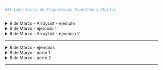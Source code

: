 ```yaml
---
### Laboratorio de Programación Orientada a Objetos
---
```

<details>

  <summary> 9 de Marzo -  ArrayList - ejemplo </summary>
  
- [Ejemplo con ArrayList](https://github.com/nadianoe/nadianoe.github.io/blob/master/labo/marzo2022/EjemploArrayList.java)

</details>

<details>

  <summary> 9 de Marzo - ejercicio 1 </summary>
  
- Crear una clase llamada Producto. La misma deberá tener como atributos:
    - nombre
    - precio

El atributo nombre deberá ser de tipo String y el atributo precio
deberá ser de tipo float.

El programa deberá proveerle al usuario las siguientes tareas:

* Registro de producto.
  Aquí se deberá pedir el nombre del producto y su precio.

* Importe parcial a pagar.
  - Aquí se deberá imprimir el importe a pagar por 
  los productos registrados hasta el momento.
  - Cuando se termine de mostrar el importe mencionado, 
  el programa deberá dar la opción de realizar
  un nuevo registro.

* Finalizar registro. 
  Aquí se deberá imprimir el importe total a pagar.
  - Cuando se termine de mostrar el importe mencionado, 
  el programa no deberá dar la opción de realizar 
  un nuevo registro.
  
</details>

<details>

  <summary> 9 de Marzo -  ArrayList - ejercicio 2</summary>
  
  - Crear un sistema ABM. Un sistema ABM es un sistema que permite ralizar 3 acciones principales:
A -> alta -> ingreso de datos 
B -> baja -> eliminaciòn de datos
M -> modificaciòn -> modificación de datos

El ABM que realicen será un sistema que administre datos de personas.

Comentario: deberán utilizar la clase Persona que se pide en la tarea del día 5 de Abril.

Para ello, deberán:

1. Crear una clase que se llame "SistemaDeRegistroDePersonas". La misma deberá tener como
atriburo un arraylist que contenga objetos de la clase Personas. debe llamarse "personas".

2. El sistema deberá proveer 6 opciones que el usuario deberá elegir:

- Realizar el alta de una persona, es decir, registrar una persona. Crear un método que resuelva esta tarea.

- Realizar la baja de una persona, es decir, eliminar del registro a determinada persona. Crear otro método que resuelva esta tarea.
La eliminaciòn deberá hacerse segùn el nùmero de DNI. Crear otro método que resuelva esta tarea.

- Realizar alguna modificaciòn de algún/os dato/os una persona, es decir,brindar la opción
de modificar alguno de los atributos que tiene la persona. Crear otro método que resuelva esta tarea.

3. Tambièn le vamos a agregar funciones extra:

- Ver nombres de personas mayores de 18 años. Crear otro método que resuelva esta tarea.

- Ver lista de todas las personas registradas. Crear otro método que resuelva esta tarea.

4. También se deberá proveer la opción de Salir del sistema. 
El sistema deberá imprimir el mensaje "bye!"

</details>

----

<details>
    <summary> 8 de Marzo - ejemplos </summary>
    
- [Ejemplo Main.java](https://github.com/nadianoe/nadianoe.github.io/blob/master/labo/marzo2022/Main.java)

- [Ejemplo Persona.java](https://github.com/nadianoe/nadianoe.github.io/blob/master/labo/marzo2022/Persona.java)

- [Ejemplo IngresoDeDatos.java](https://github.com/nadianoe/nadianoe.github.io/blob/master/labo/marzo2022/IngresoDeDatos.java)

</details>


<details>
  <summary> 8 de Marzo - parte 1 </summary>
  
  1. Crear la clase Persona con los siguientes atributos:
    nombre
    edad
    dni
    telefono
    dirección
    
    Declarar e implementar 3 tipos de constructores:
    Uno por defecto.
    Uno con parámetro string.
    Otro con los 5 parámetros correspondientes a todos los atributos.
    Declarar e implementar los getters y setters.
    
    Agregar métodos con los siguientes nombres:
    esMayorDeEdad
    sonLaMismaPersona
    tienenLaMismaEdad
    
    Dentro de la función main, crear 3 instancias distintasde la clase Persona. 
    A la primer instancia, cambiarle el valor de la edad por el doble de la misma.
    A la segunda instancia, cambiarle el valor del teléfono.
    Con respecto a la terce instancia, imprimir por consola todos sus datos.
    
</details>

<details>
  <summary> 8 de Marzo - parte 2 </summary>
  
1. Crear una aplicación que pida al usuario ingresar los datos necesarios para crear un objeto de la clase Persona.
2. Crear la instancia de la clase Persona e imprimir cuáles fueron los datos ingresados utilizando "getters".
3. Ofrecerle al usuario la opción de cambiar uno de sus datos (el usuario deberá elegir), realizar el cambio utilizando
"setters" e imprimir nuevamente los datos del objeto creado.


</details>

  ------
  

